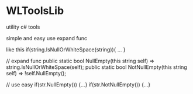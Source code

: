 # WLToolsLib
utility c# tools

simple and easy use expand func

like this
if(string.IsNullOrWhiteSpace(string)){
...
}

// expand func
public static bool NullEmpty(this string self) => string.IsNullOrWhiteSpace(self);
public static bool NotNullEmpty(this string self) => !self.NullEmpty();

// use easy
if(str.NullEmpty()) {...}
if(str.NotNullEmpty()) {...}
